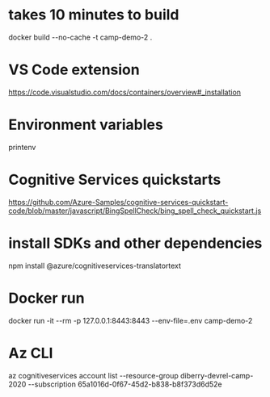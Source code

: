 # takes 10 minutes to build

docker build --no-cache -t camp-demo-2  .

# VS Code extension

https://code.visualstudio.com/docs/containers/overview#_installation

# Environment variables

printenv

# Cognitive Services quickstarts

https://github.com/Azure-Samples/cognitive-services-quickstart-code/blob/master/javascript/BingSpellCheck/bing_spell_check_quickstart.js

# install SDKs and other dependencies

npm install @azure/cognitiveservices-translatortext

# Docker run

docker run -it --rm -p 127.0.0.1:8443:8443 --env-file=.env camp-demo-2

# Az CLI

az cognitiveservices account list  --resource-group diberry-devrel-camp-2020 --subscription 65a1016d-0f67-45d2-b838-b8f373d6d52e
